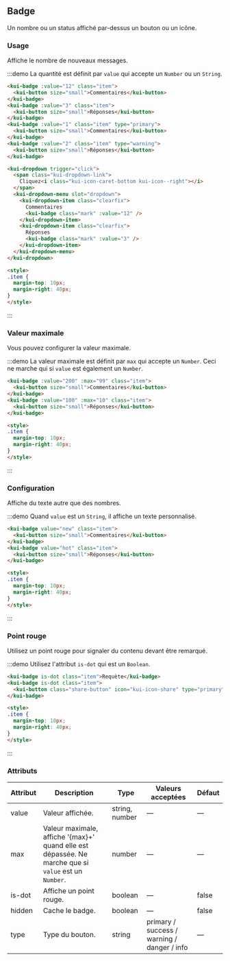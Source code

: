 ## Badge

Un nombre ou un status affiché par-dessus un bouton ou un icône.

### Usage

Affiche le nombre de nouveaux messages.

:::demo La quantité est définit par `value` qui accepte un `Number` ou un `String`.

```html
<kui-badge :value="12" class="item">
  <kui-button size="small">Commentaires</kui-button>
</kui-badge>
<kui-badge :value="3" class="item">
  <kui-button size="small">Réponses</kui-button>
</kui-badge>
<kui-badge :value="1" class="item" type="primary">
  <kui-button size="small">Commentaires</kui-button>
</kui-badge>
<kui-badge :value="2" class="item" type="warning">
  <kui-button size="small">Réponses</kui-button>
</kui-badge>

<kui-dropdown trigger="click">
  <span class="kui-dropdown-link">
    Cliquez<i class="kui-icon-caret-bottom kui-icon--right"></i>
  </span>
  <kui-dropdown-menu slot="dropdown">
    <kui-dropdown-item class="clearfix">
      Commentaires
      <kui-badge class="mark" :value="12" />
    </kui-dropdown-item>
    <kui-dropdown-item class="clearfix">
      Réponses
      <kui-badge class="mark" :value="3" />
    </kui-dropdown-item>
  </kui-dropdown-menu>
</kui-dropdown>

<style>
.item {
  margin-top: 10px;
  margin-right: 40px;
}
</style>
```
:::

### Valeur maximale

Vous pouvez configurer la valeur maximale.

:::demo La valeur maximale est définit par `max` qui accepte un `Number`. Ceci ne marche qui si `value` est également un `Number`.

```html
<kui-badge :value="200" :max="99" class="item">
  <kui-button size="small">Commentaires</kui-button>
</kui-badge>
<kui-badge :value="100" :max="10" class="item">
  <kui-button size="small">Réponses</kui-button>
</kui-badge>

<style>
.item {
  margin-top: 10px;
  margin-right: 40px;
}
</style>
```
:::

### Configuration

Affiche du texte autre que des nombres.

:::demo Quand `value` est un `String`, il affiche un texte personnalisé.

```html
<kui-badge value="new" class="item">
  <kui-button size="small">Commentaires</kui-button>
</kui-badge>
<kui-badge value="hot" class="item">
  <kui-button size="small">Réponses</kui-button>
</kui-badge>

<style>
.item {
  margin-top: 10px;
  margin-right: 40px;
}
</style>
```
:::

### Point rouge

Utilisez un point rouge pour signaler du contenu devant être remarqué.

:::demo Utilisez l'attribut `is-dot` qui est un `Boolean`.

```html
<kui-badge is-dot class="item">Requète</kui-badge>
<kui-badge is-dot class="item">
  <kui-button class="share-button" icon="kui-icon-share" type="primary"></kui-button>
</kui-badge>

<style>
.item {
  margin-top: 10px;
  margin-right: 40px;
}
</style>
```
:::

### Attributs

| Attribut     | Description     | Type            | Valeurs acceptées       | Défaut |
|-------------  |---------------- |---------------- |---------------------- |-------- |
| value         | Valeur affichée.   | string, number  |          —            |    —    |
| max           |  Valeur maximale, affiche '{max}+' quand elle est dépassée. Ne marche que si `value` est un `Number`.   | number  |         —              |     —    |
| is-dot        | Affiche un point rouge. | boolean   |    —           |  false  |
| hidden        | Cache le badge.    | boolean         |          —            |  false  |
| type          | Type du bouton.     | string          | primary / success / warning / danger / info |   —  |
